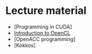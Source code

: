 # Lecture material

- [Programming in CUDA]
- [Introduction to OpenCL](opencl)
- [OpenACC programming]
- [Kokkos]
